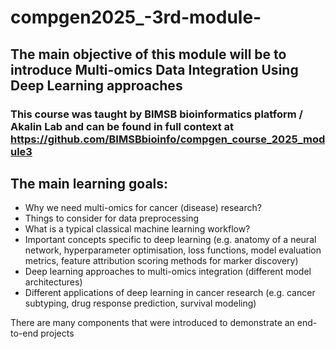 # compgen2025_-3rd-module-
## The main objective of this module will be to introduce Multi-omics Data Integration Using Deep Learning approaches
### This course was taught by BIMSB bioinformatics platform / Akalin Lab and can be found in full context at https://github.com/BIMSBbioinfo/compgen_course_2025_module3
## The main learning goals:

- Why we need multi-omics for cancer (disease) research?
- Things to consider for data preprocessing
- What is a typical classical machine learning workflow? 
- Important concepts specific to deep learning (e.g. anatomy of a neural network, hyperparameter optimisation, loss functions, model evaluation metrics, feature attribution scoring methods for marker discovery)
- Deep learning approaches to multi-omics integration (different model architectures)
- Different applications of deep learning in cancer research (e.g. cancer subtyping, drug response prediction, survival modeling) 

There are many components that were introduced to demonstrate an end-to-end projects 
